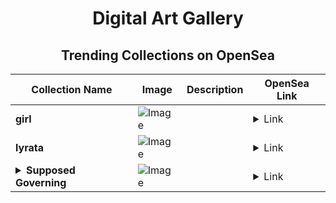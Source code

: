 <div align="center">

# Digital Art Gallery

## Trending Collections on OpenSea

| Collection Name                       | Image                                                                                     | Description                       | OpenSea Link                                                                                          |
|---------------------------------------|-------------------------------------------------------------------------------------------|-----------------------------------|--------------------------------------------------------------------------------------------------------|
| **girl** | ![Image](https://i.seadn.io/s/raw/files/f41a6effb8ddc3efafa64befb559f936.jpg?w=500&auto=format?w=200&auto=format) |  | <details><summary>Link</summary>[girl](https://opensea.io/collection/girl-1204)</details> |
| **lyrata** | ![Image](https://i.seadn.io/s/raw/files/ef01d66af0a8fe14b66acf01193fe6cc.jpg?w=500&auto=format?w=200&auto=format) |  | <details><summary>Link</summary>[lyrata](https://opensea.io/collection/lyrata)</details> |
| **<details><summary>Supposed Governing</summary></details>** | ![Image](https://i.seadn.io/s/raw/files/9eb328188ddfd8ad5cc24031308b3dca.jpg?w=500&auto=format?w=200&auto=format) |  | <details><summary>Link</summary>[Supposed Governing](https://opensea.io/collection/supposed-governing)</details> |

</div>